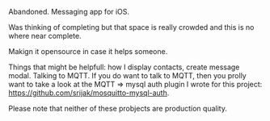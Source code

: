 
Abandoned.
Messaging app for iOS.

Was thinking of completing but that space is really crowded and this is no where near complete. 

Makign it opensource in case it helps someone.

Things that might be helpfull: how I display contacts, create message modal. Talking to MQTT. If you do want to talk to MQTT, then you prolly want to take a look at the MQTT => mysql auth plugin I wrote for this project: https://github.com/srijak/mosquitto-mysql-auth. 

Please note that neither of these probjects are production quality.

